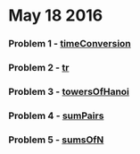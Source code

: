 # May 18 2016
### Problem 1 - [timeConversion](https://github.com/WomenWhoCodeNYC/Algorithms/blob/master/challenges/timeConversion/timeConversion.md)
### Problem 2 - [tr](https://github.com/WomenWhoCodeNYC/Algorithms/blob/master/challenges/tr/tr.md)
### Problem 3 - [towersOfHanoi](https://github.com/WomenWhoCodeNYC/Algorithms/blob/master/challenges/towersOfHanoi/towersOfHanoi.md)
### Problem 4 - [sumPairs](https://github.com/WomenWhoCodeNYC/Algorithms/blob/master/challenges/sumPairs/sumPairs.md)
### Problem 5 - [sumsOfN](https://github.com/WomenWhoCodeNYC/Algorithms/blob/master/challenges/sumsOfN/sumbsOfN.md)
